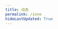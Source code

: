 ```yaml
---
title: 动态
permalink: /zone
hideLastUpdated: True
---
```


<template>
    <div>
      <div class="my-head">
        <!-- <h3 class="my-head__title">动态</h3> -->
        <img class="my-head__svg" :src="$withBase('/svg/zone-bg.svg')" type="image/svg+xml" draggable="false"/>
      </div>
      <div class="my-input">
        <div class="my-input__content">
          <el-input
            type="textarea"
            :autosize="{ minRows: 2, maxRows: 4}"
            placeholder="吐槽一下吧( •̀ ω •́ )✧"
            v-model="newMsg.msg">
          </el-input>
        </div>
        <div class="my-input__select">
          <el-select v-model="newMsg.status" placeholder="😏">
            <el-option
              v-for="item in options"
              :key="item"
              :label="item"
              :value="item">
            </el-option>
          </el-select>
        </div>
        <div class="my-input__btn">
          <el-button @click="submit">发布 🚀</el-button>
        </div>
      </div>
      <div class="my-msgs-container">
        <div class="my-msg" v-for="msg in msgs">
            <div class="my-msg__head">
                <span class="my-msg__status">{{ msg.status }}</span>
                <span class="my-msg__date">{{ msg.date.toLocaleDateString() }}</span>
                <span class="my-msg__date">{{ msg.date.toLocaleTimeString() }}</span>
            </div>  
            <div class="my-msg__body">
                <p class="my-msg__msg">{{ msg.msg }}</P>
            </div>  
        </div>
    </div>
    </div>
</template>

<script>
import axios from 'axios'

export default {
  data() {
    return {
      newMsg: {
        date: '',
        msg: '',
        status: ''
      },
      msgs: [],
      options: ['😄', '😎', '😫', '😏', '😡', '😨' ],
    } 
  },

  methods: {
    getMsgs() {
      axios.get('http://116.62.110.131:8000/api/zone/getData')
      .then(res=>{
        // console.log(res);
        for (var item of res.data.data) {
          item.date = new Date(Date.parse(item.date))
        }
        this.msgs = res.data.data;
      })
      .catch(function (error) {
        console.log(error);
      })
    },

    uploadMsg(data) {
      axios({
            method: 'post',
            url: 'https://116.62.110.131:8001/api/zone/upload',
            data: JSON.stringify(data)
      }).then(res=>{
        // console.log(res)
        // 本地改变数据
        if (res.data.code != 200 ) {
          this.$message.error(res.data.message);
        } else {
          this.msgs.splice(0, 0, data.data);
        }
      })
      .catch(function (error) {
        console.log(error);
      })
    },

    submit() { 
      if (!this.newMsg.msg || !this.newMsg.status) {
        this.$message.error('🤔状态或者内容不能为空哦~');
        return
      }
      this.$prompt('先告诉我 Token 是啥😇', '提示', {
          confirmButtonText: 'Yaeh',
          cancelButtonText: 'Nope',
          inputPattern: /^[A-Za-z0-9]{5,13}$/,
          inputErrorMessage: 'Token 格式不正确😕'
        }).then(({ value }) => {
          // 创建临时变量
          var temp = {
            data: {
              date: new Date(),
              msg: this.newMsg.msg,
              status: this.newMsg.status,
              // status: 'happy',
            },
            token: value
          }
          // 发起 axios 请求
          this.uploadMsg(temp)

          // 消息清空
          this.newMsg.msg = ''
          this.newMsg.status = ''
        }).catch(() => {
          this.$message({
            type: 'info',
            message: '🥱不告诉算了。。。'
          });       
        });
    }
  },

  mounted() {
    this.getMsgs();
  }
}
</script>

<style lang="stylus" scoped>
.my-head
  width 100%
  // border 1px solid #d1d5da 
  // display flex
  // justify-content space-between

  &__svg
    height 15rem
    margin 1rem auto
    display block

.my-input
  margin-bottom 2rem
  border-radius 3px

  &__content
    width 100%
    margin-bottom 1rem

  &__select
    width 4.5rem
    display inline-block
  &__btn
    display inline-block
    float right

.my-msgs-container
  width 100%

  .my-msg
    margin-bottom 2.5rem
    border: 1px solid #d1d5da;
    border-radius 3px

    // test
    
    &__head
      padding 0.5rem
      background-color #f6f8fa
      border-bottom: 1px solid #d1d5da
      display flex
      align-items center

    &__status
      margin 0 0.5rem

    &__date
      margin 0 0.5rem
    
    &__body
      padding 1rem
</style>